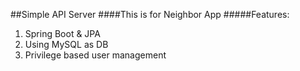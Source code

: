 ##Simple API Server
####This is for Neighbor App
#####Features:
1. Spring Boot & JPA
2. Using MySQL as DB
3. Privilege based user management